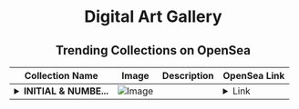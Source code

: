 <div align="center">

# Digital Art Gallery

## Trending Collections on OpenSea

| Collection Name                       | Image                                                                                     | Description                       | OpenSea Link                                                                                          |
|---------------------------------------|-------------------------------------------------------------------------------------------|-----------------------------------|--------------------------------------------------------------------------------------------------------|
| **<details><summary>INITIAL & NUMBE...</summary>INITIAL & NUMBER</details>** | ![Image](https://i.seadn.io/s/raw/files/cd8a0d17b91b78ee1257334fa942a628.gif?w=500&auto=format?w=200&auto=format) |  | <details><summary>Link</summary>[INITIAL & NUMBER](https://opensea.io/collection/initial-number)</details> |

</div>